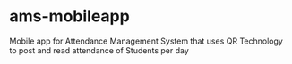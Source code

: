 # ams-mobileapp

Mobile app for Attendance Management System that uses QR Technology to post and read attendance of Students per day
